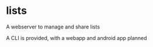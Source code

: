 # lists

A webserver to manage and share lists

A CLI is provided, with a webapp and android app planned
